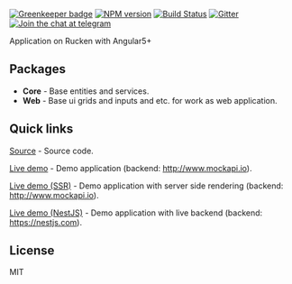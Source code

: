 [![Greenkeeper badge](https://badges.greenkeeper.io/author/<%=app.name%>.svg)](https://greenkeeper.io/)
[![NPM version][npm-image]][npm-url]
[![Build Status][travis-image]][travis-url]
[![Gitter][gitter-image]][gitter-url]
[![Join the chat at telegram][telegram-image]][telegram-url]

Application on Rucken with Angular5+

## Packages

- **Core** - Base entities and services.
- **Web** - Base ui grids and inputs and etc. for work as web application.

## Quick links

[Source](https://github.com/author/<%=app.name%>) - Source code.

[Live demo](https://author.github.io/<%=app.name%>) - Demo application (backend: http://www.mockapi.io).

[Live demo (SSR)](https://<%=app.name%>.herokuapp.com) - Demo application with server side rendering (backend: http://www.mockapi.io).

[Live demo (NestJS)](https://<%=app.name%>-nestjs.herokuapp.com) - Demo application with live backend (backend: https://nestjs.com).

## License

MIT

[travis-image]: https://travis-ci.org/author/<%=app.name%>.svg?branch=master
[travis-url]: https://travis-ci.org/author/<%=app.name%>
[gitter-image]: https://img.shields.io/gitter/room/author/<%=app.name%>.js.svg
[gitter-url]: https://gitter.im/author/<%=app.name%>
[npm-image]: https://badge.fury.io/js/%40<%=app.name%>%2Fweb.svg
[npm-url]: https://npmjs.org/package/@<%=app.name%>/web
[dependencies-image]: https://david-dm.org/author/<%=app.name%>/status.svg
[dependencies-url]: https://david-dm.org/author/<%=app.name%>
[telegram-image]: https://img.shields.io/badge/chat-telegram-blue.svg?maxAge=2592000
[telegram-url]: https://t.me/<%=app.name%>

